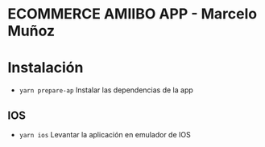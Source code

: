 # ECOMMERCE AMIIBO APP - Marcelo Muñoz
# Instalación
- `yarn prepare-ap` Instalar las dependencias de la app
## IOS
- `yarn ios` Levantar la aplicación en emulador de IOS